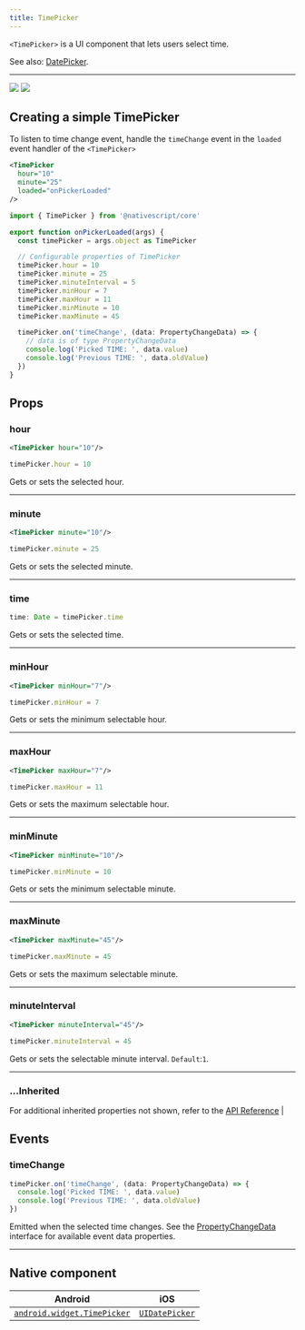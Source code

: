 ```yaml
---
title: TimePicker
---
```


<!-- TODO: Add flavors -->

`<TimePicker>` is a UI component that lets users select time.

See also: [DatePicker](/ui/datepicker).

---

<DeviceFrame type="ios">
<img  src="https://raw.githubusercontent.com/nativescript-vue/nativescript-vue-ui-tests/master/screenshots/ios-simulator103iPhone6/TimePicker.png"/>
</DeviceFrame>
<DeviceFrame type="android">
<img src="https://raw.githubusercontent.com/nativescript-vue/nativescript-vue-ui-tests/master/screenshots/android23/TimePicker.png" />
</DeviceFrame>

## Creating a simple TimePicker

To listen to time change event, handle the `timeChange` event in the `loaded` event handler of the `<TimePicker>`

<!-- /// flavor plain -->

```xml
<TimePicker
  hour="10"
  minute="25"
  loaded="onPickerLoaded"
/>
```

```ts
import { TimePicker } from '@nativescript/core'

export function onPickerLoaded(args) {
  const timePicker = args.object as TimePicker

  // Configurable properties of TimePicker
  timePicker.hour = 10
  timePicker.minute = 25
  timePicker.minuteInterval = 5
  timePicker.minHour = 7
  timePicker.maxHour = 11
  timePicker.minMinute = 10
  timePicker.maxMinute = 45

  timePicker.on('timeChange', (data: PropertyChangeData) => {
    // data is of type PropertyChangeData
    console.log('Picked TIME: ', data.value)
    console.log('Previous TIME: ', data.oldValue)
  })
}
```

<!-- ///

/// flavor angular

```xml
<TimePicker
  hour="9"
  minute="25"
  maxHour="23"
  maxMinute="59"
  minuteInterval="5"
  (timeChange)="onTimeChanged($event)"
>
</TimePicker>
```

```ts
import { Component } from '@angular/core'
import { TimePicker } from '@nativescript/core'

@Component({
  moduleId: module.id,
  templateUrl: './usage.component.html'
})
export class UsageComponent {
  todayObj: Date = new Date()

  onTimeChanged(args) {
    const tp = args.object as TimePicker

    const time = args.value
    console.log(`Chosen time: ${time}`)
  }
}
```

///

/// flavor vue

```xml
<TimePicker :hour="selectedHour" :minute="selectedMinute" />
```

`<TimePicker>` provides two-way data binding using `v-model`.

```xml
<TimePicker v-model="selectedTime" />
```

///

/// flavor svelte

```tsx
<timePicker hour="{selectedHour}" minute="{selectedMinute}" />
```

`<timePicker>` provides two-way data binding using `bind`.

```xml
<timePicker bind:time="{selectedTime}" />
```

///

/// flavor react

```tsx
<timePicker hour={selectedHour} minute={selectedMinute} />
```

/// -->

## Props

### hour

```xml
<TimePicker hour="10"/>
```

```ts
timePicker.hour = 10
```

Gets or sets the selected hour.

---

### minute

```xml
<TimePicker minute="10"/>
```

```ts
timePicker.minute = 25
```

Gets or sets the selected minute.

---

### time

```ts
time: Date = timePicker.time
```

Gets or sets the selected time.

---

### minHour

```xml
<TimePicker minHour="7"/>
```

```ts
timePicker.minHour = 7
```

Gets or sets the minimum selectable hour.

---

### maxHour

```xml
<TimePicker maxHour="7"/>
```

```ts
timePicker.maxHour = 11
```

Gets or sets the maximum selectable hour.

---

### minMinute

```xml
<TimePicker minMinute="10"/>
```

```ts
timePicker.minMinute = 10
```

Gets or sets the minimum selectable minute.

---

### maxMinute

```xml
<TimePicker maxMinute="45"/>
```

```ts
timePicker.maxMinute = 45
```

Gets or sets the maximum selectable minute.

---

### minuteInterval

```xml
<TimePicker minuteInterval="45"/>
```

```ts
timePicker.minuteInterval = 45
```

Gets or sets the selectable minute interval. `Default`:`1`.

---

### ...Inherited

For additional inherited properties not shown, refer to the [API Reference](https://docs.nativescript.org/api-reference/classes/timepicker) |

## Events

### timeChange

```ts
timePicker.on('timeChange', (data: PropertyChangeData) => {
  console.log('Picked TIME: ', data.value)
  console.log('Previous TIME: ', data.oldValue)
})
```

Emitted when the selected time changes. See the [PropertyChangeData](https://docs.nativescript.org/api-reference/interfaces/propertychangedata) interface for available event data properties.

---

## Native component

| Android                                                                                          | iOS                                                                            |
| ------------------------------------------------------------------------------------------------ | ------------------------------------------------------------------------------ |
| [`android.widget.TimePicker`](https://developer.android.com/reference/android/widget/TimePicker) | [`UIDatePicker`](https://developer.apple.com/documentation/uikit/uidatepicker) |
